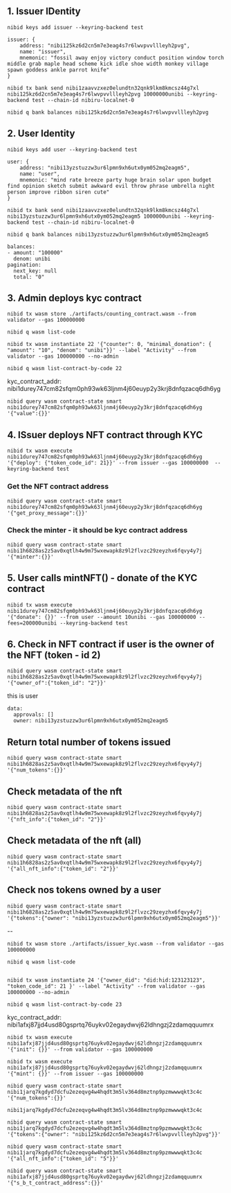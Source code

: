 ## 1. Issuer IDentity
```
nibid keys add issuer --keyring-backend test

issuer: {
    address: "nibi125kz6d2cn5m7e3eag4s7r6lwvpvvllleyh2pvg",
    name: "issuer",
    mnemonic: "fossil away enjoy victory conduct position window torch middle grab maple head scheme kick idle shoe width monkey village spawn goddess ankle parrot knife"
}

nibid tx bank send nibi1zaavvzxez0elundtn32qnk9lkm8kmcsz44g7xl nibi125kz6d2cn5m7e3eag4s7r6lwvpvvllleyh2pvg 10000000unibi --keyring-backend test --chain-id nibiru-localnet-0

nibid q bank balances nibi125kz6d2cn5m7e3eag4s7r6lwvpvvllleyh2pvg 
```

## 2. User Identity
```
nibid keys add user --keyring-backend test

user: {
    address: "nibi13yzstuzzw3ur6lpmn9xh6utx0ym052mq2eagm5",
    name: "user",
    mnemonic: "mind rate breeze party huge brain solar upon budget find opinion sketch submit awkward evil throw phrase umbrella night person improve ribbon siren cute"
}

nibid tx bank send nibi1zaavvzxez0elundtn32qnk9lkm8kmcsz44g7xl nibi13yzstuzzw3ur6lpmn9xh6utx0ym052mq2eagm5 1000000unibi --keyring-backend test --chain-id nibiru-localnet-0

nibid q bank balances nibi13yzstuzzw3ur6lpmn9xh6utx0ym052mq2eagm5 

balances:
- amount: "100000"
  denom: unibi
pagination:
  next_key: null
  total: "0"
```

## 3. Admin deploys kyc contract

```
nibid tx wasm store ./artifacts/counting_contract.wasm --from validator --gas 100000000

nibid q wasm list-code 

nibid tx wasm instantiate 22 '{"counter": 0, "minimal_donation": { "amount": "10", "denom": "unibi"}}' --label "Activity" --from validator --gas 100000000 --no-admin

nibid q wasm list-contract-by-code 22

```
kyc_contract_addr: 
nibi1durey747cm82sfqm0ph93wk63ljnm4j60euyp2y3krj8dnfqzacq6dh6yg

```
nibid query wasm contract-state smart nibi1durey747cm82sfqm0ph93wk63ljnm4j60euyp2y3krj8dnfqzacq6dh6yg '{"value":{}}'
```
<!-- 
## 4. Issuer deploys the NFT contract with Kyc_contract_address as an admin

```
nibid tx wasm store ./artifacts/cw721_base.wasm --from issuer --gas 100000000 --keyring-backend test

nibid q wasm list-code 

nibid tx wasm instantiate 12 '{"name": "Kyc SBT", "symbol": "kycsbt", "minter": "nibi1durey747cm82sfqm0ph93wk63ljnm4j60euyp2y3krj8dnfqzacq6dh6yg"}' --label "Activit" --from issuer --gas 100000000 --no-admin --keyring-backend test

nibid q wasm list-contract-by-code 16

```
issuer contract address: nibi1h6828as2z5av0xqtlh4w9m75wxewapk8z9l2flvzc29zeyzhx6fqvy4y7j
 -->

## 4. ISsuer deploys NFT contract through KYC

```
nibid tx wasm execute nibi1durey747cm82sfqm0ph93wk63ljnm4j60euyp2y3krj8dnfqzacq6dh6yg '{"deploy": {"token_code_id": 21}}' --from issuer --gas 100000000  --keyring-backend test
```

### Get the NFT contract address
```
nibid query wasm contract-state smart nibi1durey747cm82sfqm0ph93wk63ljnm4j60euyp2y3krj8dnfqzacq6dh6yg '{"get_proxy_message":{}}'
```

### Check the minter - it should be kyc contract address
```
nibid query wasm contract-state smart nibi1h6828as2z5av0xqtlh4w9m75wxewapk8z9l2flvzc29zeyzhx6fqvy4y7j '{"minter":{}}'
```

<!-- ## 5. Admin whitelist nft_contract_address in KYC contract through reg_issuer_contract()

```
nibid tx wasm execute nibi1durey747cm82sfqm0ph93wk63ljnm4j60euyp2y3krj8dnfqzacq6dh6yg '{"poke": {"proxy_contract_addr": "nibi1h6828as2z5av0xqtlh4w9m75wxewapk8z9l2flvzc29zeyzhx6fqvy4y7j"}}' --from validator --gas 100000000 --fees=200000unibi

nibid query wasm contract-state smart nibi1durey747cm82sfqm0ph93wk63ljnm4j60euyp2y3krj8dnfqzacq6dh6yg '{"get_proxy_message":{}}'
``` -->

## 5. User calls mintNFT() - donate of the KYC contract

```
nibid tx wasm execute nibi1durey747cm82sfqm0ph93wk63ljnm4j60euyp2y3krj8dnfqzacq6dh6yg '{"donate": {}}' --from user --amount 10unibi --gas 100000000 --fees=200000unibi --keyring-backend test
```

## 6. Check in NFT contract if user is the owner of the NFT (token - id 2)

```
nibid query wasm contract-state smart nibi1h6828as2z5av0xqtlh4w9m75wxewapk8z9l2flvzc29zeyzhx6fqvy4y7j '{"owner_of":{"token_id": "2"}}'
```

this is user
```
data:
  approvals: []
  owner: nibi13yzstuzzw3ur6lpmn9xh6utx0ym052mq2eagm5
```


## Return total number of tokens issued
```
nibid query wasm contract-state smart nibi1h6828as2z5av0xqtlh4w9m75wxewapk8z9l2flvzc29zeyzhx6fqvy4y7j '{"num_tokens":{}}'
```

## Check metadata of the nft 

```
nibid query wasm contract-state smart nibi1h6828as2z5av0xqtlh4w9m75wxewapk8z9l2flvzc29zeyzhx6fqvy4y7j '{"nft_info":{"token_id": "2"}}'
```

## Check metadata of the nft (all)
```
nibid query wasm contract-state smart nibi1h6828as2z5av0xqtlh4w9m75wxewapk8z9l2flvzc29zeyzhx6fqvy4y7j '{"all_nft_info":{"token_id": "2"}}'
```

## Check nos tokens owned by a user

```
nibid query wasm contract-state smart nibi1h6828as2z5av0xqtlh4w9m75wxewapk8z9l2flvzc29zeyzhx6fqvy4y7j '{"tokens":{"owner": "nibi13yzstuzzw3ur6lpmn9xh6utx0ym052mq2eagm5"}}'
```


-- 



```
nibid tx wasm store ./artifacts/issuer_kyc.wasm --from validator --gas 100000000

nibid q wasm list-code 


nibid tx wasm instantiate 24 '{"owner_did": "did:hid:123123123", "token_code_id": 21 }' --label "Activity" --from validator --gas 100000000 --no-admin

nibid q wasm list-contract-by-code 23

```
kyc_contract_addr: 
nibi1afxj87jjd4usd80gsprtq76uykv02egaydwvj62ldhngzj2zdamqquumrx

```
nibid tx wasm execute nibi1afxj87jjd4usd80gsprtq76uykv02egaydwvj62ldhngzj2zdamqquumrx '{"init": {}}' --from validator --gas 100000000 
```

```
nibid tx wasm execute nibi1afxj87jjd4usd80gsprtq76uykv02egaydwvj62ldhngzj2zdamqquumrx '{"mint": {}}' --from issuer --gas 100000000 
```


```
nibid query wasm contract-state smart nibi1jarq7kgdyd7dcfu2ezeqvg4w4hqdt3m5lv364d8mztnp9pzmwwwqkt3c4c '{"num_tokens":{}}'
```

`nibi1jarq7kgdyd7dcfu2ezeqvg4w4hqdt3m5lv364d8mztnp9pzmwwwqkt3c4c`

```
nibid query wasm contract-state smart nibi1jarq7kgdyd7dcfu2ezeqvg4w4hqdt3m5lv364d8mztnp9pzmwwwqkt3c4c '{"tokens":{"owner": "nibi125kz6d2cn5m7e3eag4s7r6lwvpvvllleyh2pvg"}}'
```

```
nibid query wasm contract-state smart nibi1jarq7kgdyd7dcfu2ezeqvg4w4hqdt3m5lv364d8mztnp9pzmwwwqkt3c4c '{"all_nft_info":{"token_id": "5"}}'
```

```
nibid query wasm contract-state smart nibi1afxj87jjd4usd80gsprtq76uykv02egaydwvj62ldhngzj2zdamqquumrx '{"s_b_t_contract_address":{}}'
```